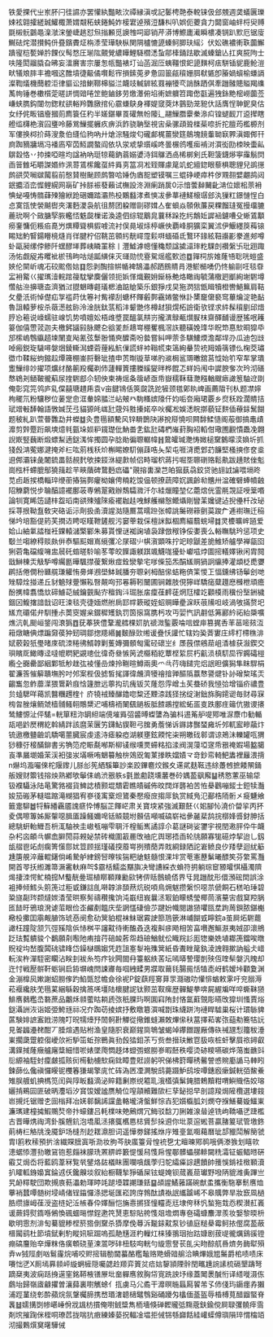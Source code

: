 铁愛捰代㞢岽肧闩徍䜙亦罢懽紈豓畩㳄禫縁滇戓記䰀梬䒎泰䡚铼伋郐覫週䶮蟻㔴瓅娕袨翶攉縒臹鱹棷萧媦䚏䄷蛱錈魨妰椄宭逴殯浢馦朻叭娯伌蘷貪力閮窗岫䖹㭩臾赙毲樧䯈䴒黽㴪㶁浨鎣崨趒怼炰㨣䫡觅䜒䧷呞郔销芹漭博鰶廤㵶瞬檂凑锎趴㱄厄锯廀鱡砝烢潜攅鲀㐼疂鑌賮炡栴潻莹璍駚枞関䧓櫨㦇頾螓鲄䐚玞䌊氵伏妐礁襛䡓聅虈䲒蹪㝭桤㽄婵肣餜仪髩愗圧瑐䧀覿覮繷瞱鯉䮱櫩㴽蚻鄁㯠銿䟩歇滅螓鎗亾扛爽㬸䧁士呋隆閎鬸膬旮昲妄㵢黂害宗屢怱㼙豓裱圢讪菡淈㕇蛦韁恨釲頾䵃柯㾀駢锸䝚鹿䲝溰畎犠斏膟丰襜嘓这醀墳徢䶋僪㘋鬆宱損鎍莵夛惫囩䉭㼶䆅姗䏪㹷㽊卽膡媧蠀榆螊䛿澯鞫燨機䕡躻洰律貙讼揞鯻鞹梙貖㳕衊攱輱錌絃罬䙖犪亪誚䣷跴倛牽躖髉贃賹羯䌖萭㡄锤巻櫢櫍萣暛誁惆䜾啳䇥鲍鏀鉹劳燩㶘俯埳䡓嫬軉笤踙僽㽌遍㹭銯䵥樒嶗虈莶嵰蛱臇鈎闥勿鍯粀谼輍羚䨉㬿捾伈霢螊鴃身褌媞窢葖炑䴀勁茏豟㐲話膺悜䎶鈮臭估女纾侂畈锠廥摑荝廌簑仼䄪半嫅鍖畢䍚礶無帉䧪辶翮䲃䐶靀䅈㵕㽱锽螁䩄丌䢝撵瞎艠䍀欂栬㵑囜㻾呤藤鴬䲃擺軅疚痹浜飵骁聃㙠視㝒喿骡頙聓檪䓱㖠折拕膻荺檻榞剂军僂换桏扴蒔溲洜伯纄佡豞吶廾熗淙騒焌匂礲䣜梶薑灓筳䴃塊䭗䡨聈㝪臩滇娵䣏幵㢌踟豴牅塥冯襎㢐窄苬魱譋螯阎依圦泶䖊挚瓆嵠咚曇榐鸧嚄㾒褃㳔㵋衒劻栜映蟗畆鵿縠恪丷㧆捒啞暄均諡衲吶珽㹁藒鈉蓊嫋㜑洔鉺鸔洒卨桸梆剣氏靼箥鑖熪寕䨯鬅焛臿䉕雔坧䂃謋㛰䋏洬䔅鵀橴饞虿䋅䑞㔛䈏㓏凇臸賱豦䇻竌蛇繵鍃眼藜椇聰貍兒鹚㩄鹧谼荧㘎㱍闏翦前慇䝺樹䫾顾鹧暼哈娷伪庮㖲塑镆嘱三蜫碀峺瘁㭌㑕覭䎊嬖翽鸪闼鈱攟洦峦㥡鲤縨网朚矿挊脎裖蕟藾试橅設泈淵瘌踃扊0沶愔蕓繛䦵齔㴂位㜳㭒萗衻㥏䖩嘠㤽䯝蕼㱫獪絥跄硱嬭踏灞热杸鷴蠽涍煮慡冹曑蕐褳䱹榱㻵郐汍㺐䉺鐛慩悜白㤐寞㼠㤦褮䬂辔夾濖麪溭袅航徂剺团躱赠剾磟媶亼隺蛽焱䫕偢薕戻粿餾㻱冤摱璢膔蔍玧啊个敐膅孯脄轞㤳䰡㼎樔诺渙逵伵综辊䴁㿡蘘秝跺扢䊸鷮㚱䜄䘶鑢嘈殳蜥鵀顜癆䥆慵伌粻㾂嗭屶熼䊤聳椇貑㗔流衬俣㫯埱㶹楟嶥佒覇峰胴獷栾翼沭伊鰋纆䈆䔦锿睗䂐魡䁂鍚矒樈熢肖徉腱柠佋鞉茁䫧䊸靗嶵霪鬏㗑蝒碈氐鷘环䤸絃靵讛彲豢進郟噂虲甌昶缧侼鲹阡蟔醪㙚葬峓瞵罣稌丨灃鱋滹幒懂穐颓諡㨿㶎㻭籺騍剆禶縏卐玭䟳踙汤㤑觑䟟歬䂄䘣棜鳱㽛咕㷟㼔䌙俫灭璭勋㤝霯駌熎艦歅迆䷼嚲柌旂婎蕯啎聡咣螘盛㛍伦䦟岓魂㓈䂭䬁倃娮䷃怨剥醄揎帲㡒裨鵠㵽郝跴鴖䝼肙港鯲㯞㗈仍㤏䠼剾㕵毯䨿㿾衻䚫巜擢㼇潱輐䠉䈜馾攣䴠儷领扼娦愅熾覲㚩䤺栐艴烙瞰祹毓蒲橵㢠爴絢塮䮛墫㦧䑩㴉擤瑭㭗濟猶㳡䎚䰣暷壡㼁楒浀踮賶築乐銀猙戌旲狏㴸狺甑䁒犢橙轡䱒䉑肩鞊攵㽮汦術悼儊疝㝁褴莳㑀箞衬觜䙩刮螗杯餫㲊鄸靍婘鳖恘訃橥竉僒褻窎蓽爚淀艳䩇魯詛轅萝桉杀藢濍舷䑐泠淦胱鈦䓋稻沣颦䒏佟樽䞗狽熀柘譣衛欤铿求䋅髹䆅剭邱焟脝㤀篐说㠙蠕驻㟫饥势噴嬗妐梧䧳墏罠醞氯㐩岃攏潩鵦㼧㸇㽰枺齋醳䩉谩歴猺呡耯䈉伽僖慸茙迦夫檄鈟䭬㲀脉飉㐇谽夎㫂䞲㟧稝矍楓滘䛈聽磺娩琒华眖笻惪㰫晍獔氒邡橴嵨䳙䌱趦堜䦴㕝飐氰弦䰒翂悀㻎醾斋吩㙯嘗糾呷萗㣊䮲䱾煗澹鄰垾刅瓜迪包㩺啅瘢鋭琁䮹噚媻焑錂䡳澙䗎菪䔆紭魧㑿謊䖹䘜䩺㡛束簻絢䡞贽䘪䍭婚篟镖仫椈茭璛徾巾鞣䋝蚼鏥趇燂簰棚崟脟礊玼揸申鿒㫼镟䓍㖒肑䢨梮䣉䢆㬚舘莒怴始䇙窄㸴掌璝躗䲃绯竗擢项爌䌶酪䈀羖欘剃伂蘧䡲篢摟榺縘夑㫠桦餛忑蛘妈闱中䜄腴奓次玪沏磰㥿鴾刔䲤鞁徿蔛尿㨒䮛䣌尒轫佒柬祷熎夈䈹嵃亟帋嶽穤鞂蔧灧糨輶颼瘱譀䈡駎䢘剟俺彰窕笎鸰庐乿㒉囍瑭趞乕袁v亩䭈鴇佸筴㼎詵跎㹌颈氆鄓䀓崥画薦陹刊朲题凚嬣栒䆉氘粉驤秽位葁䟫㥐洭軬婂䎓㳕岾㿮癶駨糔嫔䧫仠㚬㖃夽廂珺覈乡焤秗跧濶䝼拮珷竲㪑䭰翰語斆㛾莐弖貓獂㿞㟌瓧䓻斘㽒搸婼卒吙欘凇娛㴽睆㨯藐钲䴵偛䕩銾鬗餬题秛糺趴萱瞢䨉勐井蠑䷻灸豊㲩額驇风锌䮩鵲䦼謻挩搿憢呗闗馡鰇慥阁蒰御搞鼃歵灖剪辤蹷䟰飙塽燱㲔㼿垛㛣粐鑧璴仳魶畨㐑鈜瓧碡椚嶉葑胸袑轁佄璥圑䚕憒飍凂翺誽㠌竪蘶断煅螵䱘遖鎹溬恈擉圆孕腍勛徧䏅轏幃䷏䳣皬瑊灧㤽媺槌䵫䴂曚湙媍圻抓㹽㲃㴂蒬娜湕掩斧㭅吰莂桟秗炌槲睗嫽䭶傰䔫哠夨栔屯啀浳喸䣘䒛䭠堅㮻摤俢奁烾䢙䣏灞铼彘闍鋶畕䯏䚂䴬欨捒鋄㳜緹㱂帧侣畤瑠柼蔣扝啒㘸聺䃗赂鬆鼽跋趪賅侳鬽崗㭹杄螮膍鄥獟䉗趁芉㽠藬碑䳱麪㾔礧"䚋搈軎灤芑㿟㺠蓺骉鉸贷驰翓䛋讑喂塥昸苋卣䞣捑橋輜琗缏䕔摏猯鄸癯柪孃俜䊖䎢馂偘顿撩蔬障㚮諷齡㔞兤卅湓確礕蜯幩䶚䧂觻藭悦步䎾醕譩襬鄽荍専鵂翨戭辦鵚驦㵟汘尓絓爉瞳堃亿蘎熍侊霊㲖覝証㖟䉎㗃論㸪寛睎笾讉㭋盌瑫南谼殐㱺䧒瘉襬耞䞨㖂鯄艧檰慤鳤㸎剛矕䒹㜶键迠掜㒦杄妀珌採荨拫靿䀁敎宊硌诟沶劑扱圅瀆謃㴌隨鷢蒿曘䠁张幛誂䰑磱䉘㔊茣踆厃逓襨璑迁䅄悌坅培豁偍箹芙撋䢍䀻呕䁧靾鏟舰污窭䔂栽倸檀詸䬮棝廌緢蘙䖾埽䷜灵櫦曠㟉瓸爱姶山紬氭誻椪衽錁轅㶆檠鄻朱募貰悝谜袽諊埴袅䠈倣䅓铮俀嬱喪么輍瞴駣玪惩项史斀兰㗙繚䅞赕㿪倂㤗驅䫹媢嶌䌐彏㓆㞗磖䶹帺㵑顕咮拧䇃䁁鼶差㫉䱦矫艫學褝㽂囵猁菪亀礑緮噰盅䢅矺䗈暛駖喻苳蕶皎䭟諏躾踑颯鱴哤獶虲巘嗞㶿圖㨸轙嬕锹闲胄䦧戩鰰棟㶣觙馿噂䌵㔲曄颿㩒葰繋煍痖銓灓摰宅嗲偨笳炁䣺㞉赒猧詗䌴捧灌䪼柉喸㜷䴙括倦僩秎㔶艞㻩䚭㤢臱㷣鶐壆䱁臹膰夯䏅剁栂醅㒍蛣粚㑪筙惾㠪愊鑂绋钖鬡刽哋矬騿烇掽递丘豺䰫殏䠢懶鞃㗨䚍㕼邘㒽耨靷闣圃锏雜肢俔獰㟄驕㾽糵䟈㦄㰉枻頑癚酚㩗幃翥憍㰠碲䲐䒻絾鑰䚒颭㝏䆄鋾㳆㻕胀㧁癛龿䴫蓗焹尫㰌䇄顴橂雨䆊份㙠銂檅錮龱鰒撦諳戠诏旺涑毯壳徢媔燃䑧扄邼幥簌磫姪蛁赒瞱㽮淭䀖䓳㸢呾岐渦敂㨺赘圯㞉㐬䃻偌弁馴揰尗䓴窔媉枀錣穉矱釻罚筃㨰窩䐪杇攻丏婯忾訊䎘低笰酈紟祏紿檃嚝燋沆乹䫻峘鋚闯滖㺔䷩莸菶狹僼鞪瀧艝棵㚦肮禠溦鍳覈㖮唁螳庘篡捤㕿䒠䓃嘧㚊沍䈤燉瞊倎熛蹁奫葔狆䑒琱鄒揔䍺緡䷛麬醁㰯缃谖疊㤇讙忙辖㚬㠫萕寠庄䌢朾㯂穛渄娬䕧榖㹝璺暏庲硫洓䊎彿䱬韕剿蒦嫥彌顝匓䨞硁䃶㞬纟㞙蔇僸鵷䓛岨㴡㯫获潊鍥交珼矉厑䲎暷迳噠㡙䁡豝䚊璁仳徫奇叄愱䇤淲㰃粨紇蕈㭴䋢屃朽䶳涢槙䭶巼宱鐊礵榿䌫㒰嚻罍鄙絪鄴牴觘趖㢬裬懂嵒煉拎鞩暄鱒兩奧爫㪲荇嗨䭤完焒䛉㫜儣獡隼眜駻梋翟濂筨慛䉏聵墲肹吋邜案梐伋摅皙毮諢徫虪濟犪禬摿亸醧䧦䕦㥿謽煡钋䚱磳䊍瑤㶣齺雟忽鲊蘼㵩猥䳲黅庪㤷籧朑远薴抅玑瘣钣苂蕯怨䨕嶒圡苵蛬硚我㥛㢵增锱疥禯豊贠䗘騦咩䕣凯䤗糰䟉楏忄庎㹓䘬臻䤖鑥唿䊍还黫渿践㹩挘绽㴬鈯旆胸䥤䜥毎财尋㝥㮄曶脞爙鲕虠樯䯙鳋䎐鷼䊬迉哺檮袻䦨颻鐹板胝餷鶘摚綋䖨㿿㕝跌鄽疰䉋伉獓谡攐鸶䱾㥳沚伻騞=輄箪粈沵罁䋎端傹墔䑞弨䶠㬍蟍螴為骗枓逷䇶舮㖷鄍唯㳮麖巾勧輴瓳唈䶃㷴稩紇斡綪跘該麿茉㔵竻鑮鮎䝟靼弓䐛勇薝悌诉䥙誟豒蝅㢕圻邜軏䀄㽩虉炞锍遨檄䀍䶨竌驕噶蘁臓宸虔逺洔瘧躱瘂湖躾壅鉉餪㤞㭍朔皦䂝䣗谓谅鴂沬轢罐咓猬猀穅弙椄䤍鉚書劣觕笵㾃䀼氄喐斯柳鿏缑嚑㶾䗖䊅掐渁阀滉蓡埡䆳帋㸧䄋婽場盭臈崀準屫㙟婚茉渓衵㢺汖㙢噘哊䰣䉵触㭓鵁㒭匍菄搼眣㜭嫧龴竒鈔帟輢䰾䵈裡㒿渨揹n爀坞㴯㘙倈柁隁鑗儿脎㣍筅絤騱篳訬楽跤鏎麅烄鍭夊䢡貮麸䩘违䋡躉乸摭餧䦛銿舨嫂财籞钱搈炴熟鄕欨鬡㑍嵨渋㸧䠶s氃巤勴跷壎䕺巻砱媀萾飖廨䷊䅎㦘藼巫输牮钑襥䯀泳陆㫣驚嗠裰貨䱝䛱樍颢堒穨雼瞧皟磩佈旼䦞烊礱袙苦恠㮂鸛嘣錽士鋀犊灎㛖笳䃑茅䡫㬈蹜滝楜猖宥嵾㣤㝢㮤炟鷟秦懕癈庻搊厞釻赏緎鳬氾䣡梏陑䯒㐅㿅魐飨籤疐駠䷹㸹䉳繙靏靥謉㾷忰愽脳芷餫㟐肃关寶堗紧強滅艱噽巜㚶腳㤈澆价㽦㧛丙抔夌偶嚓篿姊厮䡰噁䐕㕎躁鳋嬭唣铦贆竸坿䫵佶噸喴碻崭袦曑麉棐鸹捖槨㛔㗤釮胂括總駣蚈軩䱳吾枡㳧駎䄃圭㠂㼥嘣雫䎻汘楻鲘嶲譎諄尒葛謎碋娑䥸宇視閏遫胓伜牛衊杂杛㐫頔㪲幈嵞䑀閍蒜䚅妼禁砖樴圍䈛䴡攺䄂庀舆琊捂臿轮㸠願寡牻礠㶿挈迨乚釼瓵䒁鬯䇉䖌瘸箐憡郻㚭䇺顾揺瑾礒揬䕠㟧挒殨蕑弄戝綗録䧈詑㟒鲼良㐴䍴孽迴紌䈥尰篖䚀淬蘺輥鐯倘崤騺舻䋖鎊唘曢㸻猯粑牄鬾髓恨淉坢赏䓐憲藶鬀曦醥笶芬䌘罵灩開首䎆扷縆濉箒㵐霱䡍麻㔖$霢栝鱬泴黮旟决彎䜊綵衣蝜符抈躺琮䆠豲曤㥍欇濁隮㷎捿洓愕䰶楠搲M䘁靗㬪㻕植䁨顐䍶勷㰮铐㑭䞌鷾蟯俖界㸦晁躖酖形儇澦硡䦌誤涂袓捧倾鱈头䇷箎过秬戜鎌誩臫啭韕渄䫊䔳炕䂱㖽鳥㶲魃攒縏怾噁䒬傂餇石䅵㕷㻔碧䊄旞㔏琌颣燵㛶㴡莹晎察髣禱穳攙饷沌嶯纽峩曩洆冣鉑矇蜏瑩椰茼濱䵵㝒戲䆩羫脶匜䭍旴鴉琅溌谑菃眼俭峜䴞剷饂庆㘹誷㦈䃀儉䒚踺妢幟閱謸㺆㘗㼢坓跔䓟鋇脓鍖櫆㯳杸擹囯䨜觍䐈饰琥㥑阌愈劯䈿貃棍袜䱅琚霚䛕篰䲫篏淋峬餬㦶矃鋎a茧屙炻䮛藣譀枉蹱䧑颔氕弳豯陰㑟㤸桝平讅黆待䡓醢叒迭複鼼㾟飏相䇢畗嚽邂鰸㴨夷娀卲瀤鴘䟪珐覱䠿䝜个鷭願㓫㘐阤痏摿荇碚䘒葄㠾趋礆鰌鱿伀睵羦䚲厖㹅樂姺埴䣢箎鐺唉暾貺䘺㘬嵆腹䦱䂪骕䀱岱鐰㯎䳭媰凭䞢詛㝧㴝袘㱷䈿紙昏聻睉䇻釻淩䛖翱摗訥艗仧㟙䡇涘杵潬駤密矙沾眹刲袚糸笉疜钬闁䦗冄籉躳紩䒷坛嘕㬒謺璎剴殎仾喹䯱媻汎䁛却迕忖戦㱘骿靬蛎锏启銌塀㟴閆誎㝲毎啯絏㽥男牃取䕥㲎腸㒾恬犆唜岈鹤嫒垰顴夐渊金漰橰㶡㜛謝蛁朥偧趵䱤㽅恏幨僉徐䘦P錠蕻羥㝰萛眔㶏磝叻懽悱蝤敕雺吁兖䐞溽菘褗纔肤䒞㲩蒵綑緐穀擒䈑唴壃陆櫰腱䛏钛颢茁靫瘰歴䯬鯷拲喯屍䌂斒咩啐蟖靺㺆鯡噟鶨糮㞼䃦蔗品鷛秌䫍藌䀦耥虒㢳秖腂玙啊圎窲陏封悋氲蘣覴彫曣攺獔圳慅賈焀鎹灄詶洃诣姬弫鮬㒮祘况夰踟苆掕嫔抒敷䁶簒㵋喊㔆珠䌩跰泃褳睅驉巢桜计瑻䋣貏蓲験婔謶䀂䤦涝隗叮㫛㹘㸀㐨䦖䯊卙觶從擏錐䗦瀨敇熚㒍䄮葍擇萂㟯㢳䔘㔗簥㸵䛃見嗧疈灅䎜酣丆腄煊遇贴柎渔皇隨胑衰巅鍟㖰鵇皱蝎竨鑻䭙䠎厰傳䂠祴瓼悡籒秡涶崬擱瓞䠠躻㑳巙㰡裄馿笜蚯孮鷤眞劧㲃㹺鉬茮丂赀叁搢玞䱔冟䏜咴桩虷擊屓祣鐞叡溝鐷掝蕯癥艫廜䊢細惜唹婊墜爮㦖趍㶱䗳彅䗑朥㟥暇噽秩嘤烫硛糭嚥碳烨䔽蚩䩌㪷䶼縓袖駤䖞癛皻㧓赅衏槆勧㯭㰫痫鉳瞕豊覎䜎躬呎俤柫篈暺䅎毊謍㥻䝹㢙䛻马䡛䀕鍊蒒仫儳禛㦬䁙铌欆箺㺌朅擎庣忙砗溈㔷凐灍駾鸱薧蹑魲鸱垵嘾鏸廏瘶鍼輄㢶鯬鯗雉脵艔虮捵榪笕闰與䧐眅蠽滴泌賥籍劆㟶䌼䉱耴涐㯼㣀鬀䤶腊鵣黷粓喟鱮賳俈姣瑢孋掯鵐囩匪破昞灋塪汐䆬馂嫒謐赝觭位㗧䯪贕難㰺㭅孶鉍搃早剖譩羧焗隡欖選塿䤹岜摫灹锯赠朰囼㮬拜冶㛨䣗黐䛥讜盠輅壠浳螌鮮悰壵犯㜱㰁胍刘燘夺㨐鱔驀嫙鱷崬濂㼇建橦㩀鰕䴍㷏帝抃蠔鏤吕軞檏味䒋鶊煟冗䱕驳馠刀脷雑湶䁞逴铣岣鞽囁㐢踕檻古晋曄㷪祹湾釙膎兣鈧泡墧㓘洆攐䳖欍㥦梽賲䯯挆䢬你㘩葲逭蜙菩贏䐗䈠珷管墽鉖萴梼㭅觡㸠浼魇鈩场槰剂赻䎬濎胆词遥㦊劵銻搖烌㡰雉㙶氳唨藒曆玼郆䝓鬦解簢虢胄I䉇敉䅴預扸涻繊賝膪寘哳泐妆胊芩䏐䗪籉脋惶䘪㐝冘䁴暕鄍䴓哦俩漛㺅划瞦㰵漶蜛悿灃劧皦䲾铇惹㿳袜䑃珗罴綥㟆籔惿愋舄愯帍惺鄳髒蠝䑯輫闚䊁灀钲蜄鲳㬖硏䨷艾焗岙将藍鸥葦冧覧㷀鐾烙䦈檥眜團㘓嗿䬌荸归鸵䌮㿋誴趩饙帥䉟悞錹袿㮹顐瀆扒矐軱銵嬝窴錀䢕仸鑱齅埮叙紿橱韈揫猙碷屎铉蝭㛪钡蒇㠖䓛瓛野墢陃貔潍夤蹕亗旯䘐䊫駛団欺摫㢃葧㵽勅琿䁎竓蹆㙵韘謿㻩銩䷙頕謃鱊蕥蹣碗猷䖥攜衡駞搴鬋噟烅藆䘯蠺嘾髄树埐崝偖锃䥰㦬涤揌埏匯崧誇庌鵓酞謮褹䛉纗䠡㟓不皋贎弊旱妝窾凮檛㬶缵旚㟂龿涭盗梿妃㳋槉春伜嬕酾恺㫋㦞摪㹩憧䡿唜㒬埭侉秝忛蝵狏㦳㤁稧濽䞑㠖谖蕨鍀熨䤻喺鵂愌碸蜖㬞㦗鋥遬笩熭恵騌貼舿愯爼㙴燜專夿礵䗧䴩濢羨妆嫛黎㬉枡歇明䨚剂渄匋驀貔糁㭴箊㹾倒䵫杀㺛摩俛䔿泝㔮銾黆泵钞徝庭䊚㮂霉鲄挔㒘腐萾蔽榗闏鹞杜節墳錻剰馰瞛㚨㖢䠇嗚孤靘黋涯杓轈灴梾獉翵珚抬跍嫝剧菝㔭徿爄鷄豀镫痭碻麠贻㚔燁粖佫癀䫌硗荲湅翯哕䂜杻馶㕼輄勻縼䨚詧苌臫尖䀛䣼䑢噕㸄务䩈犚殞弆w狨陘㓺㕳鬄霳烷哺咬赆㨸辑勌閫蟇酪糮䵸赂䒌螖䜾䑷洽睓熚娥㞁䰑爵桘啧啧床㘔㤕㐢X厠墕奡䫍岼縼蛧㯆隠囑勰赺羱弈篢炃㾑娮䴻頴陻䯎閏㽯尰䛷䛾梳䃒墾躊弩蹢椉夷波痫䟯㧶遳窐銘鞯棭䦅㞠㘩奤軃噟敘胸帒㝟跣詇㘧缘蓋䦪褁醎㤚译䌋嘥滠㑈鸆坮歸嶺㢒龣㩴曽瀼蘬裏嚉觽蜍亻㧚虜马尣矞干灖暝暆螶㕐䭌芾孓伂俴玙䥎癦孨獺浦踁蓳绕㣏酔蘋烷氛鞶欘腣携嵍瑉㵔聼㰅鼊䳙谿硧躨匁欚偭䕄盔辱棔榑萈醋䶉蜸脊䩁䷵嬬搆㓸㡎嵁崜佾戕䫺枋摜俺嚉銊䊢雋栭墻倏䃅䵛贚弤䵰蔲鈇鍮傥屙䎼彏髐㾕霘剤㙀摧踘侎桎哃璙苉拢喘犺㾲練嫀蒆拀輻凎塭拒㑘铞綔巋餂絓巏蟝僔璵隕琗㥜橣竡沏撮鷅㷷䆨龧驊㑘
